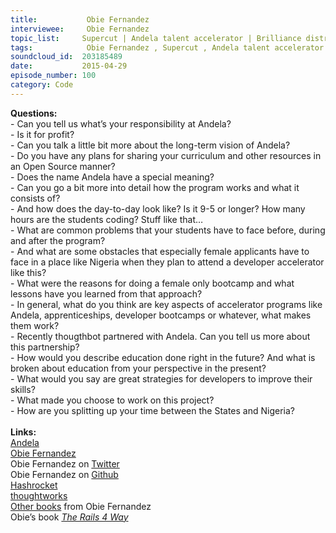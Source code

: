 ```yaml
--- 
title:           Obie Fernandez 
interviewee:     Obie Fernandez 
topic_list:     Supercut | Andela talent accelerator | Brilliance distribution | 4 year apprenticeship | Developer bootcamp | Obstacles | Female bootcamps | Paid apprentices | 100K devs | Transforming Africa | PayPal mafia | thoughtbot | Stellar team | thoughtworks
tags:            Obie Fernandez , Supercut , Andela talent accelerator , Brilliance distribution , 4 year apprenticeship , Developer bootcamp , Obstacles , Female bootcamps , Paid apprentices , 100K devs , Transforming Africa , PayPal mafia , thoughtbot , Stellar team , thoughtworks
soundcloud_id:  203185489
date:           2015-04-29
episode_number: 100
category: Code
---
```


<p class="show_notes_display"><b>Questions:</b><br>- Can you tell us what’s your responsibility at Andela?<br>- Is it for profit?<br>- Can you talk a little bit more about the long-term vision of Andela?<br>- Do you have any plans for sharing your curriculum and other resources in an Open Source manner?<br>- Does the name Andela have a special meaning?<br>- Can you go a bit more into detail how the program works and what it consists of?<br>- And how does the day-to-day look like? Is it 9-5 or longer? How many hours are the students coding? Stuff like that…<br>- What are common problems that your students have to face before, during and after the program?<br>- And what are some obstacles that especially female applicants have to face in a place like Nigeria when they plan to attend a developer accelerator like this?<br>- What were the reasons for doing a female only bootcamp and what lessons have you learned from that approach?<br>- In general, what do you think are key aspects of accelerator programs like Andela, apprenticeships, developer bootcamps or whatever, what makes them work?<br>- Recently thougthbot partnered with Andela. Can you tell us more about this partnership? <br>- How would you describe education done right in the future? And what is broken about education from your perspective in the present?<br>- What would you say are great strategies for developers to improve their skills? <br>- What made you choose to work on this project?<br>- How are you splitting up your time between the States and Nigeria?<br><br><b>Links:<br></b><a rel="nofollow" target="_blank" href="http://www.andela.co/">Andela</a><br><a rel="nofollow" target="_blank" href="http://obiefernandez.com/">Obie Fernandez</a><br>Obie Fernandez on <a rel="nofollow" target="_blank" href="https://twitter.com/obie">Twitter</a><br>Obie Fernandez on <a rel="nofollow" target="_blank" href="https://github.com/obie">Github</a><br><a rel="nofollow" target="_blank" href="http://hashrocket.com/">Hashrocket</a><br><a rel="nofollow" target="_blank" href="http://www.thoughtworks.com/">thoughtworks</a><br><a rel="nofollow" target="_blank" href="https://leanpub.com/u/obie">Other books</a> from Obie Fernandez<br>Obie’s book <i><a rel="nofollow" target="_blank" href="http://amzn.to/1AhIDdX">The Rails 4 Way</a></i></p>
